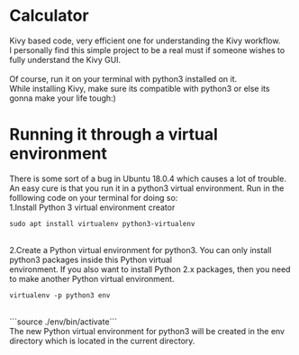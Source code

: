 # Calculator
Kivy based code, very efficient one for understanding the Kivy workflow.<br>
I personally find this simple project to be a real must if someone wishes to fully understand the Kivy GUI.<br><br>
Of course, run it on your terminal with python3 installed on it.<br>
While installing Kivy, make sure its compatible with python3 or else its gonna make your life tough:)
<br>
# Running it through a virtual environment<br>
There is some sort of a bug in Ubuntu 18.0.4 which causes a lot of trouble.<br>
An easy cure is that you run it in a python3 virtual environment.
Run in the folllowing code on your terminal for doing so:<br>
1.Install Python 3 virtual environment creator<br>
```
sudo apt install virtualenv python3-virtualenv
```
<br>
2.Create a Python virtual environment for python3. You can only install python3 packages inside this Python virtual <br>environment. If you also want to install Python 2.x packages, then you need to make another Python virtual environment.<br>

```virtualenv -p python3 env```

<br>
```source ./env/bin/activate```
<br>
The new Python virtual environment for python3 will be created in the env directory which is located in the current directory.


